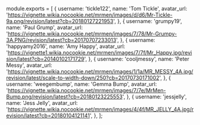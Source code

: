 module.exports = [
  {
    username: 'tickle122',
    name: 'Tom Tickle',
    avatar_url:
      'https://vignette.wikia.nocookie.net/mrmen/images/d/d6/Mr-Tickle-9a.png/revision/latest?cb=20180127221953',
  },
  {
    username: 'grumpy19',
    name: 'Paul Grump',
    avatar_url:
      'https://vignette.wikia.nocookie.net/mrmen/images/7/78/Mr-Grumpy-3A.PNG/revision/latest?cb=20170707233013',
  },
  {
    username: 'happyamy2016',
    name: 'Amy Happy',
    avatar_url:
      'https://vignette1.wikia.nocookie.net/mrmen/images/7/7f/Mr_Happy.jpg/revision/latest?cb=20140102171729',
  },
  {
    username: 'cooljmessy',
    name: 'Peter Messy',
    avatar_url:
      'https://vignette.wikia.nocookie.net/mrmen/images/1/1a/MR_MESSY_4A.jpg/revision/latest/scale-to-width-down/250?cb=20170730171002',
  },
  {
    username: 'weegembump',
    name: 'Gemma Bump',
    avatar_url:
      'https://vignette.wikia.nocookie.net/mrmen/images/7/7e/MrMen-Bump.png/revision/latest?cb=20180123225553',
  },
  {
    username: 'jessjelly',
    name: 'Jess Jelly',
    avatar_url:
      'https://vignette.wikia.nocookie.net/mrmen/images/4/4f/MR_JELLY_4A.jpg/revision/latest?cb=20180104121141',
  },
];
